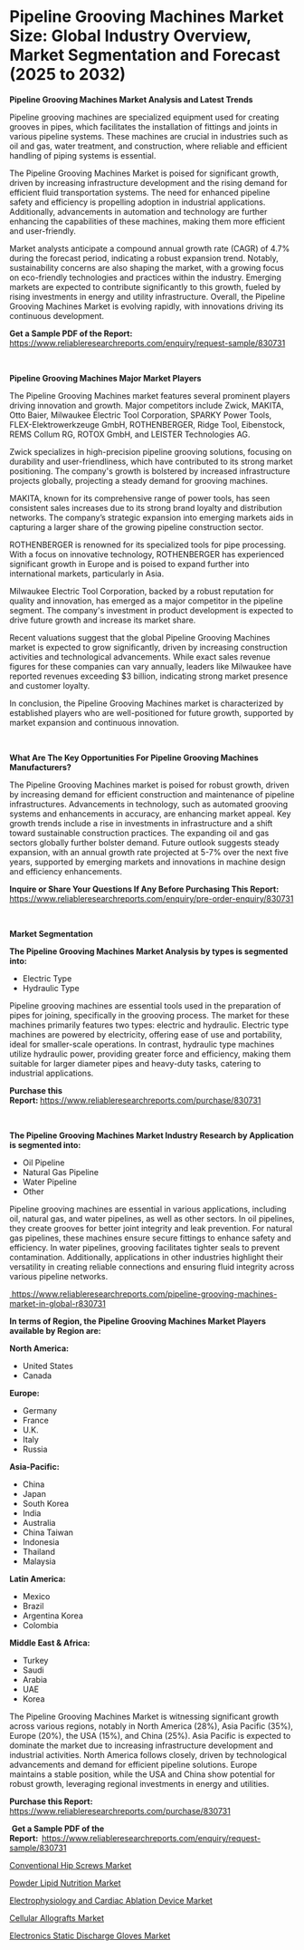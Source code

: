 <p><h1>Pipeline Grooving Machines Market Size: Global Industry Overview, Market Segmentation and Forecast (2025 to 2032)</h1></p><p><strong>Pipeline Grooving Machines Market Analysis and Latest Trends</strong></p>
<p><p>Pipeline grooving machines are specialized equipment used for creating grooves in pipes, which facilitates the installation of fittings and joints in various pipeline systems. These machines are crucial in industries such as oil and gas, water treatment, and construction, where reliable and efficient handling of piping systems is essential.</p><p>The Pipeline Grooving Machines Market is poised for significant growth, driven by increasing infrastructure development and the rising demand for efficient fluid transportation systems. The need for enhanced pipeline safety and efficiency is propelling adoption in industrial applications. Additionally, advancements in automation and technology are further enhancing the capabilities of these machines, making them more efficient and user-friendly.</p><p>Market analysts anticipate a compound annual growth rate (CAGR) of 4.7% during the forecast period, indicating a robust expansion trend. Notably, sustainability concerns are also shaping the market, with a growing focus on eco-friendly technologies and practices within the industry. Emerging markets are expected to contribute significantly to this growth, fueled by rising investments in energy and utility infrastructure. Overall, the Pipeline Grooving Machines Market is evolving rapidly, with innovations driving its continuous development.</p></p>
<p><strong>Get a Sample PDF of the Report:&nbsp;</strong> <a href="https://www.reliableresearchreports.com/enquiry/request-sample/830731?utm_campaign=102&utm_medium=2&utm_source=Github&utm_content=ia&utm_term=25032025&utm_id=pipeline-grooving-machines">https://www.reliableresearchreports.com/enquiry/request-sample/830731</a></p>
<p>&nbsp;</p>
<p><strong>Pipeline Grooving Machines Major Market Players</strong></p>
<p><p>The Pipeline Grooving Machines market features several prominent players driving innovation and growth. Major competitors include Zwick, MAKITA, Otto Baier, Milwaukee Electric Tool Corporation, SPARKY Power Tools, FLEX-Elektrowerkzeuge GmbH, ROTHENBERGER, Ridge Tool, Eibenstock, REMS Collum RG, ROTOX GmbH, and LEISTER Technologies AG. </p><p>Zwick specializes in high-precision pipeline grooving solutions, focusing on durability and user-friendliness, which have contributed to its strong market positioning. The company's growth is bolstered by increased infrastructure projects globally, projecting a steady demand for grooving machines.</p><p>MAKITA, known for its comprehensive range of power tools, has seen consistent sales increases due to its strong brand loyalty and distribution networks. The company’s strategic expansion into emerging markets aids in capturing a larger share of the growing pipeline construction sector.</p><p>ROTHENBERGER is renowned for its specialized tools for pipe processing. With a focus on innovative technology, ROTHENBERGER has experienced significant growth in Europe and is poised to expand further into international markets, particularly in Asia.</p><p>Milwaukee Electric Tool Corporation, backed by a robust reputation for quality and innovation, has emerged as a major competitor in the pipeline segment. The company's investment in product development is expected to drive future growth and increase its market share.</p><p>Recent valuations suggest that the global Pipeline Grooving Machines market is expected to grow significantly, driven by increasing construction activities and technological advancements. While exact sales revenue figures for these companies can vary annually, leaders like Milwaukee have reported revenues exceeding $3 billion, indicating strong market presence and customer loyalty.</p><p>In conclusion, the Pipeline Grooving Machines market is characterized by established players who are well-positioned for future growth, supported by market expansion and continuous innovation.</p></p>
<p>&nbsp;</p>
<p><strong>What Are The Key Opportunities For Pipeline Grooving Machines Manufacturers?</strong></p>
<p><p>The Pipeline Grooving Machines market is poised for robust growth, driven by increasing demand for efficient construction and maintenance of pipeline infrastructures. Advancements in technology, such as automated grooving systems and enhancements in accuracy, are enhancing market appeal. Key growth trends include a rise in investments in infrastructure and a shift toward sustainable construction practices. The expanding oil and gas sectors globally further bolster demand. Future outlook suggests steady expansion, with an annual growth rate projected at 5-7% over the next five years, supported by emerging markets and innovations in machine design and efficiency enhancements.</p></p>
<p><strong>Inquire or Share Your Questions If Any Before Purchasing This Report:</strong> <a href="https://www.reliableresearchreports.com/enquiry/pre-order-enquiry/830731?utm_campaign=102&utm_medium=2&utm_source=Github&utm_content=ia&utm_term=25032025&utm_id=pipeline-grooving-machines">https://www.reliableresearchreports.com/enquiry/pre-order-enquiry/830731</a></p>
<p>&nbsp;</p>
<p><strong>Market Segmentation</strong></p>
<p><strong>The Pipeline Grooving Machines Market Analysis by types is segmented into:</strong></p>
<p><ul><li>Electric Type</li><li>Hydraulic Type</li></ul></p>
<p><p>Pipeline grooving machines are essential tools used in the preparation of pipes for joining, specifically in the grooving process. The market for these machines primarily features two types: electric and hydraulic. Electric type machines are powered by electricity, offering ease of use and portability, ideal for smaller-scale operations. In contrast, hydraulic type machines utilize hydraulic power, providing greater force and efficiency, making them suitable for larger diameter pipes and heavy-duty tasks, catering to industrial applications.</p></p>
<p><strong>Purchase this Report:&nbsp;</strong><a href="https://www.reliableresearchreports.com/purchase/830731?utm_campaign=102&utm_medium=2&utm_source=Github&utm_content=ia&utm_term=25032025&utm_id=pipeline-grooving-machines">https://www.reliableresearchreports.com/purchase/830731</a></p>
<p>&nbsp;</p>
<p><strong>The Pipeline Grooving Machines Market Industry Research by Application is segmented into:</strong></p>
<p><ul><li>Oil Pipeline</li><li>Natural Gas Pipeline</li><li>Water Pipeline</li><li>Other</li></ul></p>
<p><p>Pipeline grooving machines are essential in various applications, including oil, natural gas, and water pipelines, as well as other sectors. In oil pipelines, they create grooves for better joint integrity and leak prevention. For natural gas pipelines, these machines ensure secure fittings to enhance safety and efficiency. In water pipelines, grooving facilitates tighter seals to prevent contamination. Additionally, applications in other industries highlight their versatility in creating reliable connections and ensuring fluid integrity across various pipeline networks.</p></p>
<p><a href="https://www.reliableresearchreports.com/pipeline-grooving-machines-market-in-global-r830731?utm_campaign=102&utm_medium=2&utm_source=Github&utm_content=ia&utm_term=25032025&utm_id=pipeline-grooving-machines">&nbsp;https://www.reliableresearchreports.com/pipeline-grooving-machines-market-in-global-r830731</a></p>
<p><strong>In terms of Region, the Pipeline Grooving Machines Market Players available by Region are:</strong></p>
<p>
    <p> <strong> North America: </strong>
        <ul>
            <li>United States</li>
            <li>Canada</li>
        </ul>
        </p> 
    <p> <strong> Europe: </strong>
        <ul>
            <li>Germany</li>
            <li>France</li>
            <li>U.K.</li>
            <li>Italy</li>
            <li>Russia</li>
        </ul>
        </p> 
    <p> <strong> Asia-Pacific: </strong>
        <ul>
            <li>China</li>
            <li>Japan</li>
            <li>South Korea</li>
            <li>India</li>
            <li>Australia</li>
            <li>China Taiwan</li>
            <li>Indonesia</li>
            <li>Thailand</li>
            <li>Malaysia</li>
        </ul>
        </p> 
    <p> <strong> Latin America: </strong>
        <ul>
            <li>Mexico</li>
            <li>Brazil</li>
            <li>Argentina Korea</li>
            <li>Colombia</li>
        </ul>
        </p> 
    <p> <strong> Middle East & Africa: </strong>
        <ul>
            <li>Turkey</li>
            <li>Saudi</li>
            <li>Arabia</li>
            <li>UAE</li>
            <li>Korea</li>
        </ul>
    </p>
    </p>
<p><p>The Pipeline Grooving Machines Market is witnessing significant growth across various regions, notably in North America (28%), Asia Pacific (35%), Europe (20%), the USA (15%), and China (25%). Asia Pacific is expected to dominate the market due to increasing infrastructure development and industrial activities. North America follows closely, driven by technological advancements and demand for efficient pipeline solutions. Europe maintains a stable position, while the USA and China show potential for robust growth, leveraging regional investments in energy and utilities.</p></p>
<p><strong>Purchase this Report: </strong><a href="https://www.reliableresearchreports.com/purchase/830731?utm_campaign=102&utm_medium=2&utm_source=Github&utm_content=ia&utm_term=25032025&utm_id=pipeline-grooving-machines">https://www.reliableresearchreports.com/purchase/830731</a></p>
<p>&nbsp;<strong>Get a Sample PDF of the Report:&nbsp;&nbsp;</strong><a href="https://www.reliableresearchreports.com/enquiry/request-sample/830731?utm_campaign=102&utm_medium=2&utm_source=Github&utm_content=ia&utm_term=25032025&utm_id=pipeline-grooving-machines">https://www.reliableresearchreports.com/enquiry/request-sample/830731</a></p>
<p><strong></strong></p>
<p><p><a href="https://github.com/ludongfomban/Market-Research-Report-List-1/blob/main/conventional-hip-screws-market.md?utm_campaign=102&utm_medium=2&utm_source=Github&utm_content=ia&utm_term=25032025&utm_id=pipeline-grooving-machines">Conventional Hip Screws Market</a></p><p><a href="https://github.com/kimanyuzuga/Market-Research-Report-List-1/blob/main/powder-lipid-nutrition-market.md?utm_campaign=102&utm_medium=2&utm_source=Github&utm_content=ia&utm_term=25032025&utm_id=pipeline-grooving-machines">Powder Lipid Nutrition Market</a></p><p><a href="https://github.com/naulasulakr0/Market-Research-Report-List-1/blob/main/electrophysiology-and-cardiac-ablation-device-market.md?utm_campaign=102&utm_medium=2&utm_source=Github&utm_content=ia&utm_term=25032025&utm_id=pipeline-grooving-machines">Electrophysiology and Cardiac Ablation Device Market</a></p><p><a href="https://github.com/giardafshaxb/Market-Research-Report-List-1/blob/main/cellular-allografts-market.md?utm_campaign=102&utm_medium=2&utm_source=Github&utm_content=ia&utm_term=25032025&utm_id=pipeline-grooving-machines">Cellular Allografts Market</a></p><p><a href="https://github.com/lalkobrinarb/Market-Research-Report-List-1/blob/main/electronics-static-discharge-gloves-market.md?utm_campaign=102&utm_medium=2&utm_source=Github&utm_content=ia&utm_term=25032025&utm_id=pipeline-grooving-machines">Electronics Static Discharge Gloves Market</a></p></p>